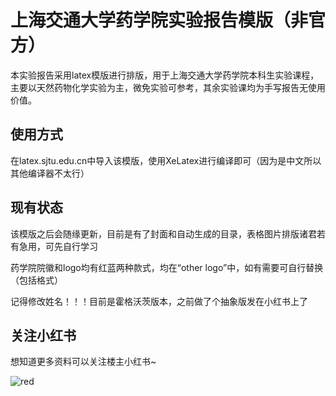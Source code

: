 # 上海交通大学药学院实验报告模版（非官方）

本实验报告采用latex模版进行排版，用于上海交通大学药学院本科生实验课程，主要以天然药物化学实验为主，微免实验可参考，其余实验课均为手写报告无使用价值。

## 使用方式

在latex.sjtu.edu.cn中导入该模版，使用XeLatex进行编译即可（因为是中文所以其他编译器不太行）

## 现有状态

该模版之后会随缘更新，目前是有了封面和自动生成的目录，表格图片排版诸君若有急用，可先自行学习

药学院院徽和logo均有红蓝两种款式，均在“other logo”中，如有需要可自行替换（包括格式）

记得修改姓名！！！目前是霍格沃茨版本，之前做了个抽象版发在小红书上了

## 关注小红书

想知道更多资料可以关注楼主小红书~

![red](D:\大学资料\大三下\天然药物化学试验\小红书\red.jpg)